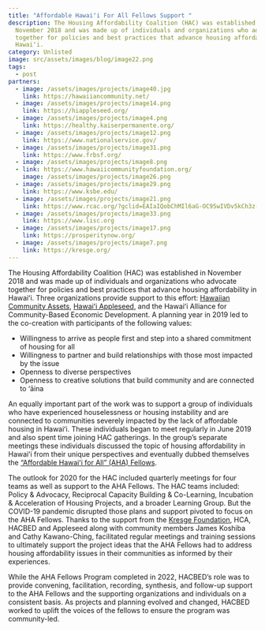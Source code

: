 ```yaml
---
title: "Affordable Hawaiʻi For All Fellows Support "
description: The Housing Affordability Coalition (HAC) was established in
  November 2018 and was made up of individuals and organizations who advocate
  together for policies and best practices that advance housing affordability in
  Hawaiʻi.
category: Unlisted
image: src/assets/images/blog/image22.png
tags:
  - post
partners:
  - image: /assets/images/projects/image40.jpg
    link: https://hawaiiancommunity.net/
  - image: /assets/images/projects/image14.png
    link: https://hiappleseed.org/
  - image: /assets/images/projects/image4.png
    link: https://healthy.kaiserpermanente.org/
  - image: /assets/images/projects/image12.png
    link: https://www.nationalservice.gov/
  - image: /assets/images/projects/image31.png
    link: https://www.frbsf.org/
  - image: /assets/images/projects/image8.png
  - link: https://www.hawaiicommunityfoundation.org/
    image: /assets/images/projects/image26.png
  - image: /assets/images/projects/image29.png
    link: https://www.ksbe.edu/
  - image: /assets/images/projects/image21.png
    link: https://www.rcac.org/?gclid=EAIaIQobChMIl6aG-OC95wIVDv5kCh3z-Q9UEAAYASAAEgKybfD_BwE
  - image: /assets/images/projects/image33.png
    link: https://www.lisc.org
  - image: /assets/images/projects/image17.png
    link: https://prosperitynow.org/
  - image: /assets/images/projects/image7.png
    link: https://kresge.org/
---
```

The Housing Affordability Coalition (HAC) was established in November 2018 and was made up of individuals and organizations who advocate together for policies and best practices that advance housing affordability in Hawaiʻi. Three organizations provide support to this effort: [Hawaiian Community Assets](http://www.hawaiiancommunity.net/), [Hawaiʻi Appleseed](https://hiappleseed.org/), and the Hawaiʻi Alliance for Community-Based Economic Development. A planning year in 2019 led to the co-creation with participants of the following values:

* Willingness to arrive as people first and step into a shared commitment of housing for all
* Willingness to partner and build relationships with those most impacted by the issue
* Openness to diverse perspectives
* Openness to creative solutions that build community and are connected to ‘āina

An equally important part of the work was to support a group of individuals who have experienced houselessness or housing instability and are connected to communities severely impacted by the lack of affordable housing in Hawaiʻi. These individuals began to meet regularly in June 2019 and also spent time joining HAC gatherings. In the group’s separate meetings these individuals discussed the topic of housing affordability in Hawaiʻi from their unique perspectives and eventually dubbed themselves the [“Affordable Hawaiʻi for All” (AHA) Fellows](https://www.ahafellows.com/).

The outlook for 2020 for the HAC included quarterly meetings for four teams as well as support to the AHA Fellows. The HAC teams included: Policy & Advocacy, Reciprocal Capacity Building & Co-Learning, Incubation & Acceleration of Housing Projects, and a broader Learning Group. But the COVID-19 pandemic disrupted those plans and support pivoted to focus on the AHA Fellows. Thanks to the support from the [Kresge Foundation](https://kresge.org/), HCA, HACBED and Appleseed along with community members James Koshiba and Cathy Kawano-Ching, facilitated regular meetings and training sessions to ultimately support the project ideas that the AHA Fellows had to address housing affordability issues in their communities as informed by their experiences.

While the AHA Fellows Program completed in 2022, HACBED’s role was to provide convening, facilitation, recording, synthesis, and follow-up support to the AHA Fellows and the supporting organizations and individuals on a consistent basis. As projects and planning evolved and changed, HACBED worked to uplift the voices of the fellows to ensure the program was community-led.
